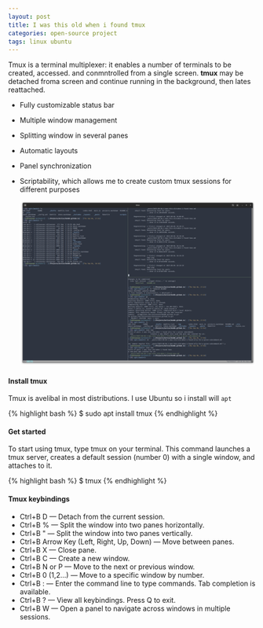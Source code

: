 ```yaml
---
layout: post
title: I was this old when i found tmux
categories: open-source project
tags: linux ubuntu
---
```


Tmux is a terminal multiplexer: it enables a number of terminals to be created, accessed. and conmntrolled from a single screen. **tmux** may be detached froma screen and continue running in the background, then lates reattached.

* Fully customizable status bar
* Multiple window management
* Splitting window in several panes
* Automatic layouts
* Panel synchronization
* Scriptability, which allows me to create custom tmux sessions for different purposes

    <img class="img-fluid" src="/assets/img/2025-09-04-i-was-this-old-when-i-found-tmux.png">

#### Install tmux

Tmux is avelibal in most distributions. I use Ubuntu so i install will `apt`

{% highlight bash %}
  $ sudo apt install tmux
{% endhighlight %}

#### Get started
To start using tmux, type tmux on your terminal. This command launches a tmux server, creates a default session (number 0) with a single window, and attaches to it.

{% highlight bash %}
  $ tmux
{% endhighlight %}


#### Tmux keybindings

* Ctrl+B D — Detach from the current session.
* Ctrl+B % — Split the window into two panes horizontally.
* Ctrl+B " — Split the window into two panes vertically.
* Ctrl+B Arrow Key (Left, Right, Up, Down) — Move between panes.
* Ctrl+B X — Close pane.
* Ctrl+B C — Create a new window.
* Ctrl+B N or P — Move to the next or previous window.
* Ctrl+B 0 (1,2...) — Move to a specific window by number.
* Ctrl+B : — Enter the command line to type commands. Tab completion is available.
* Ctrl+B ? — View all keybindings. Press Q to exit.
* Ctrl+B W — Open a panel to navigate across windows in multiple sessions.

